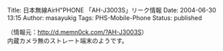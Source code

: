 Title: 日本無線AirH"PHONE 「AH-J3003S」リーク情報
Date: 2004-06-30 13:15
Author: masayukig
Tags: PHS-Mobile-Phone
Status: published

（情報元：<http://d.memn0ck.com/?AH-J3003S>）  
内蔵カメラ無のストレート端末のようです。
